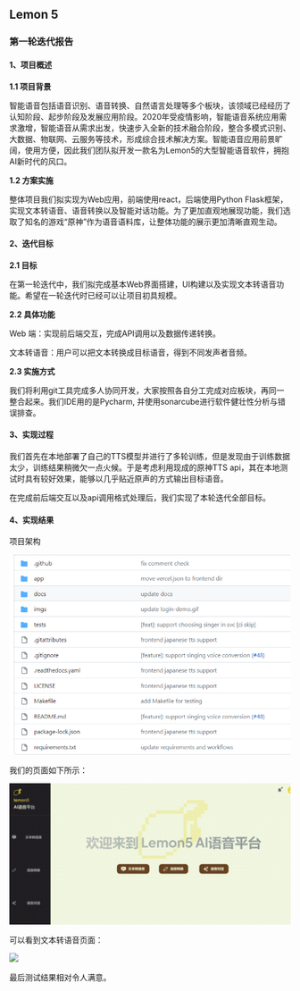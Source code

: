 ## Lemon 5

### 第一轮迭代报告

#### 1、项目概述

**1.1 项目背景**

智能语音包括语音识别、语音转换、自然语言处理等多个板块，该领域已经经历了认知阶段、起步阶段及发展应用阶段。2020年受疫情影响，智能语音系统应用需求激增，智能语音从需求出发，快速步入全新的技术融合阶段，整合多模式识别、大数据、物联网、云服务等技术，形成综合技术解决方案。智能语音应用前景旷阔，使用方便，因此我们团队拟开发一款名为Lemon5的大型智能语音软件，拥抱AI新时代的风口。

**1.2 方案实施**

整体项目我们拟实现为Web应用，前端使用react，后端使用Python Flask框架，实现文本转语音、语音转换以及智能对话功能。为了更加直观地展现功能，我们选取了知名的游戏“原神”作为语音语料库，让整体功能的展示更加清晰直观生动。



#### 2、迭代目标

**2.1 目标**

在第一轮迭代中，我们拟完成基本Web界面搭建，UI构建以及实现文本转语音功能。希望在一轮迭代时已经可以让项目初具规模。

**2.2 具体功能**

Web 端：实现前后端交互，完成API调用以及数据传递转换。

文本转语音：用户可以把文本转换成目标语音，得到不同发声者音频。

**2.3 实施方式**

我们将利用git工具完成多人协同开发，大家按照各自分工完成对应板块，再同一整合起来。我们IDE用的是Pycharm, 并使用sonarcube进行软件健壮性分析与错误排查。



#### 3、实现过程

我们首先在本地部署了自己的TTS模型并进行了多轮训练，但是发现由于训练数据太少，训练结果稍微欠一点火候。于是考虑利用现成的原神TTS api，其在本地测试时具有较好效果，能够以几乎贴近原声的方式输出目标语音。

在完成前后端交互以及api调用格式处理后，我们实现了本轮迭代全部目标。



#### 4、实现结果

项目架构

<img src="../../../imgs/structure.png"/>

我们的页面如下所示：

<img src="../../../imgs/welcome-demo.gif"/>

可以看到文本转语音页面：

<img src="../../../imgs/text2speech-demo.gif"/>

最后测试结果相对令人满意。